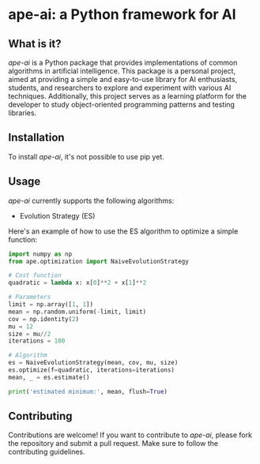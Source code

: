 # ape-ai: a Python framework for AI

## What is it?

*ape-ai* is a Python package that provides implementations of common algorithms in artificial intelligence. This package is a personal project, aimed at providing a simple and easy-to-use library for AI enthusiasts, students, and researchers to explore and experiment with various AI techniques. Additionally, this project serves as a learning platform for the developer to study object-oriented programming patterns and testing libraries.

## Installation

To install *ape-ai*, it's not possible to use pip yet.

## Usage

*ape-ai* currently supports the following algorithms:

- Evolution Strategy (ES)

Here's an example of how to use the ES algorithm to optimize a simple function:

```python
import numpy as np
from ape.optimization import NaiveEvolutionStrategy

# Cost function
quadratic = lambda x: x[0]**2 + x[1]**2

# Parameters
limit = np.array([1, 1])
mean = np.random.uniform(-limit, limit)
cov = np.identity(2)
mu = 12
size = mu//2
iterations = 100

# Algorithm
es = NaiveEvolutionStrategy(mean, cov, mu, size)
es.optimize(f=quadratic, iterations=iterations)
mean, _ = es.estimate()

print('estimated minimum:', mean, flush=True)
```

## Contributing

Contributions are welcome! If you want to contribute to *ape-ai*, please fork the repository and submit a pull request. Make sure to follow the contributing guidelines.
